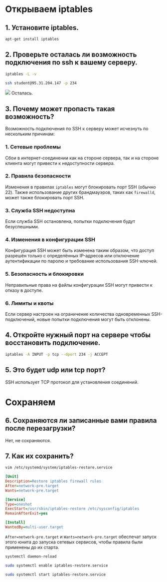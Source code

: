 # Открываем iptables
## 1. Установите iptables.
```bash
apt-get install iptables
```
## 2. Проверьте осталась ли возможность подключения по ssh к вашему серверу.
```bash
iptables -L -v
```
```bash
ssh student@95.31.204.147 -p 234
```
![](https://github.com/LunisLinus/alt_linux_sonya/blob/sonya_tasks/firewall/Tasks/Firewall/images/Screenshot%202024-12-08%20121933.png)
Осталась.
## 3. Почему может пропасть такая возможность?
Возможность подключения по SSH к серверу может исчезнуть по нескольким причинам:
### 1. Сетевые проблемы
Сбои в интернет-соединении как на стороне сервера, так и на стороне клиента могут привести к недоступности сервера.

### 2. Правила безопасности
Изменения в правилах `iptables` могут блокировать порт SSH (обычно 22). Также использование других брандмауэров, таких как `firewalld`, может также блокировать порт SSH.

### 3. Служба SSH недоступна
Если служба SSH остановлена, попытки подключения будут безуспешными.

### 4. Изменения в конфигурации SSH
Конфигурация SSH может быть изменена таким образом, что доступ разрешён только с определённых IP-адресов или отключение аутентификации по паролю и требование использования SSH-ключей.

### 5. Безопасность и блокировки
Неправильные права на файлы конфигурации SSH могут привести к отказу в доступе.

### 6. Лимиты и квоты
Если сервер настроен на ограничение количества одновременных SSH-подключений, новые попытки подключения могут быть отклонены.

## 4. Откройте нужный порт на сервере чтобы восстановить подключение.
```bash
iptables -A INPUT -p tcp --dport 234 -j ACCEPT
```
## 5. Это будет udp или tcp порт?
SSH использует TCP протокол для установления соединений.
# Сохраняем
## 6. Сохраняются ли записанные вами правила после перезагрузки?
Нет, не сохраняются.
## 7. Как их сохранить?
```bash
vim /etc/systemd/system/iptables-restore.service
```
```ini
[Unit]
Description=Restore iptables firewall rules
After=network-pre.target
Wants=network-pre.target

[Service]
Type=oneshot
ExecStart=/usr/sbin/iptables-restore /etc/sysconfig/iptables
RemainAfterExit=yes

[Install]
WantedBy=multi-user.target
```
`After=network-pre.target` и `Wants=network-pre.target` обеспечат запуск этого юнита до запуска сетевых сервисов, чтобы правила были применены до их старта.
```bash
systemctl daemon-reload
```
```bash
sudo systemctl enable iptables-restore.service
```
```bash
sudo systemctl start iptables-restore.service
```
